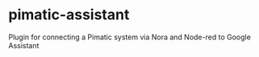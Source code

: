 # pimatic-assistant
Plugin for connecting a Pimatic system via Nora and Node-red to Google Assistant
